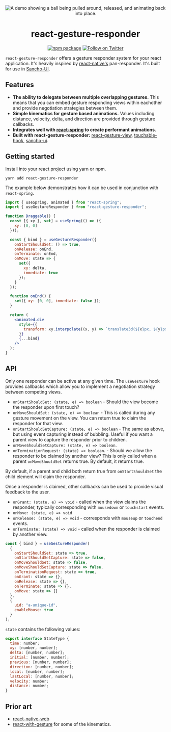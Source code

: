 <div align="center">
     <img 
    max-width="300px"
    alt="A demo showing a ball being pulled around, released, and animating back into place."
     src="https://raw.githubusercontent.com/bmcmahen/react-gesture-responder/master/demo.gif"><br />

# react-gesture-responder

[![npm package](https://img.shields.io/npm/v/react-gesture-responder/latest.svg)](https://www.npmjs.com/package/react-gesture-responder)
[![Follow on Twitter](https://img.shields.io/twitter/follow/benmcmahen.svg?style=social&logo=twitter)](https://twitter.com/intent/follow?screen_name=benmcmahen)

</div>

`react-gesture-responder` offers a gesture responder system for your react application. It's heavily inspired by [react-native's](https://facebook.github.io/react-native/docs/gesture-responder-system.html) pan-responder. It's built for use in [Sancho-UI](https://github.com/bmcmahen/sancho).

## Features

- **The ability to delegate between multiple overlapping gestures.** This means that you can embed gesture responding views within eachother and provide negotiation strategies between them.
- **Simple kinematics for gesture based animations.** Values including distance, velocity, delta, and direction are provided through gesture callbacks.
- **Integrates well with [react-spring](react-spring.io) to create performant animations**.
- **Built with react-gesture-responder:** [react-gesture-view](https://github.com/bmcmahen/react-gesture-view), [touchable-hook](https://github.com/bmcmahen/touchable-hook), [sancho-ui](https://github.com/bmcmahen/sancho).

## Getting started

Install into your react project using yarn or npm.

```
yarn add react-gesture-responder
```

The example below demonstrates how it can be used in conjunction with `react-spring`.

```jsx
import { useSpring, animated } from "react-spring";
import { useGestureResponder } from "react-gesture-responder";

function Draggable() {
  const [{ xy }, set] = useSpring(() => ({
    xy: [0, 0]
  }));

  const { bind } = useGestureResponder({
    onStartShouldSet: () => true,
    onRelease: onEnd,
    onTerminate: onEnd,
    onMove: state => {
      set({
        xy: delta,
        immediate: true
      });
    }
  });

  function onEnd() {
    set({ xy: [0, 0], immediate: false });
  }

  return (
    <animated.div
      style={{
        transform: xy.interpolate((x, y) => `translate3d(${x}px, ${y}px, 0)`)
      }}
      {...bind}
    />
  );
}
```

## API

Only one responder can be active at any given time. The `useGesture` hook provides callbacks which allow you to implement a negotiation strategy between competing views.

- `onStartShouldSet: (state, e) => boolean` - Should the view become the responder upon first touch?
- `onMoveShouldSet: (state, e) => boolean` - This is called during any gesture movement on the view. You can return true to claim the responder for that view.
- `onStartShouldSetCapture: (state, e) => boolean` - The same as above, but using event capturing instead of bubbling. Useful if you want a parent view to capture the responder prior to children.
- `onMoveShouldSetCapture: (state, e) => boolean`.
- `onTerminationRequest: (state) => boolean`. - Should we allow the responder to be claimed by another view? This is only called when a parent `onMoveShouldSet` returns true. By default, it returns true.

By default, if a parent and child both return true from `onStartShouldSet` the child element will claim the responder.

Once a responder is claimed, other callbacks can be used to provide visual feedback to the user.

- `onGrant: (state, e) => void` - called when the view claims the responder, typically corresponding with `mousedown` or `touchstart` events.
- `onMove: (state, e) => void`
- `onRelease: (state, e) => void` - corresponds with `mouseup` or `touchend` events.
- `onTerminate: (state) => void` - called when the responder is claimed by another view.

```js
const { bind } = useGestureResponder(
  {
    onStartShouldSet: state => true,
    onStartShouldSetCapture: state => false,
    onMoveShouldSet: state => false,
    onMoveShouldSetCapture: state => false,
    onTerminationRequest: state => true,
    onGrant: state => {},
    onRelease: state => {},
    onTerminate: state => {},
    onMove: state => {}
  },
  {
    uid: "a-unique-id",
    enableMouse: true
  }
);
```

`state` contains the following values:

```js
export interface StateType {
  time: number;
  xy: [number, number];
  delta: [number, number];
  initial: [number, number];
  previous: [number, number];
  direction: [number, number];
  local: [number, number];
  lastLocal: [number, number];
  velocity: number;
  distance: number;
}
```

## Prior art

- [react-native-web](https://github.com/necolas/react-native-web/blob/master/packages/react-native-web/src/vendor/react-native/PanResponder/index.js)
- [react-with-gesture](https://github.com/react-spring/react-use-gesture) for some of the kinematics.
